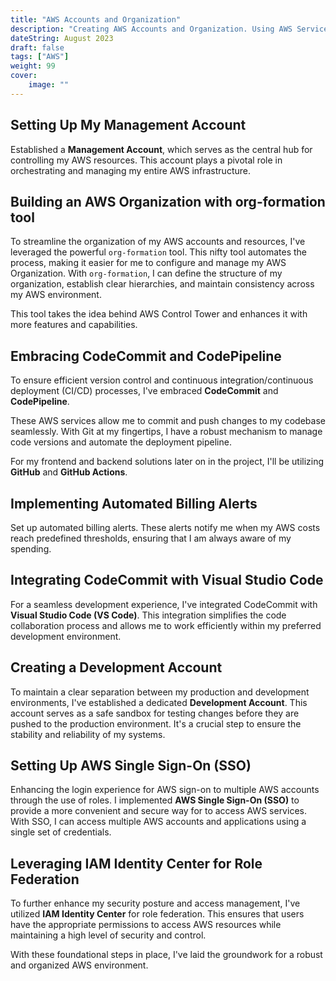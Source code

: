 ```yaml
---
title: "AWS Accounts and Organization"
description: "Creating AWS Accounts and Organization. Using AWS Services such as CodeCommit, CodePipeline and tools such as ORG-FORMATIONS"
dateString: August 2023
draft: false
tags: ["AWS"]
weight: 99
cover:
    image: ""
---
```


## Setting Up My Management Account

Established a **Management Account**, which serves as the central hub for controlling my AWS resources. This account plays a pivotal role in orchestrating and managing my entire AWS infrastructure.

## Building an AWS Organization with org-formation tool

To streamline the organization of my AWS accounts and resources, I've leveraged the powerful `org-formation` tool. This nifty tool automates the process, making it easier for me to configure and manage my AWS Organization. With `org-formation`, I can define the structure of my organization, establish clear hierarchies, and maintain consistency across my AWS environment.

This tool takes the idea behind AWS Control Tower and enhances it with more features and capabilities.

## Embracing CodeCommit and CodePipeline

To ensure efficient version control and continuous integration/continuous deployment (CI/CD) processes, I've embraced **CodeCommit** and **CodePipeline**. 

These AWS services allow me to commit and push changes to my codebase seamlessly. With Git at my fingertips, I have a robust mechanism to manage code versions and automate the deployment pipeline.

For my frontend and backend solutions later on in the project, I'll be utilizing **GitHub** and **GitHub Actions**.

## Implementing Automated Billing Alerts

Set up automated billing alerts. These alerts notify me when my AWS costs reach predefined thresholds, ensuring that I am always aware of my spending.

## Integrating CodeCommit with Visual Studio Code

For a seamless development experience, I've integrated CodeCommit with **Visual Studio Code (VS Code)**. This integration simplifies the code collaboration process and allows me to work efficiently within my preferred development environment.

## Creating a Development Account

To maintain a clear separation between my production and development environments, I've established a dedicated **Development Account**. This account serves as a safe sandbox for testing changes before they are pushed to the production environment. It's a crucial step to ensure the stability and reliability of my systems.

## Setting Up AWS Single Sign-On (SSO)

Enhancing the login experience for AWS sign-on to multiple AWS accounts through the use of roles. I implemented **AWS Single Sign-On (SSO)** to provide a more convenient and secure way for to access AWS services. With SSO, I can access multiple AWS accounts and applications using a single set of credentials.

## Leveraging IAM Identity Center for Role Federation

To further enhance my security posture and access management, I've utilized **IAM Identity Center** for role federation. This ensures that users have the appropriate permissions to access AWS resources while maintaining a high level of security and control.

With these foundational steps in place, I've laid the groundwork for a robust and organized AWS environment.
